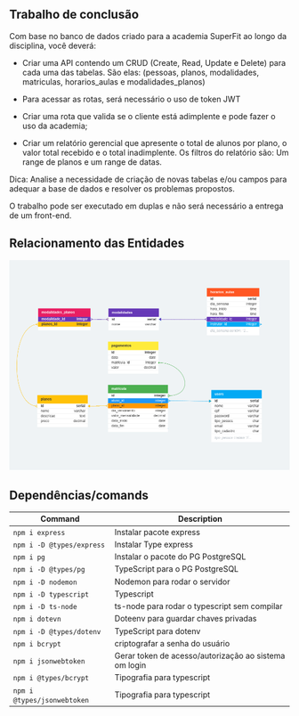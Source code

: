## Trabalho de conclusão

Com base no banco de dados criado para a academia SuperFit ao longo da disciplina, você deverá:

- Criar uma API contendo um CRUD (Create, Read, Update e Delete) para cada uma das tabelas. São elas: (pessoas, planos, modalidades, matriculas, horarios_aulas e modalidades_planos)

- Para acessar as rotas, será necessário o uso de token JWT

- Criar uma rota que valida se o cliente está adimplente e pode fazer o uso da academia;

- Criar um relatório gerencial que apresente o total de alunos por plano, o valor total recebido e o total inadimplente. Os filtros do relatório são: Um range de planos e um range de datas.

Dica: Analise a necessidade de criação de novas tabelas e/ou campos para adequar a base de dados e resolver os problemas propostos.

O trabalho pode ser executado em duplas e não será necessário a entrega de um front-end.

## Relacionamento das Entidades

<div>
    <img src="./schemamach1.png">
</div>


## Dependências/comands

|Command | Description|
| --- | --- |
|`npm i express`|Instalar pacote express|
|`npm i -D @types/express`|Instalar Type express|
|`npm i pg`|Instalar o pacote do PG PostgreSQL|
|`npm i -D @types/pg`|TypeScript para o PG PostgreSQL|
|`npm i -D nodemon`|Nodemon para rodar o servidor|
|`npm i -D typescript`|Typescript|
|`npm i -D ts-node`|ts-node para rodar o typescript sem compilar|
|`npm i dotevn`|Doteenv para guardar chaves privadas|
|`npm i -D @types/dotenv`|TypeScript para dotenv|
|`npm i bcrypt`|criptografar a senha do usuário|
|`npm i jsonwebtoken`|Gerar token de acesso/autorização ao sistema om login|
`npm i @types/bcrypt`|Tipografia para typescript|
|`npm i @types/jsonwebtoken`|Tipografia para typescript|